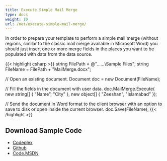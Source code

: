 ```yaml
---
title: Execute Simple Mail Merge
type: docs
weight: 10
url: /net/execute-simple-mail-merge/
---
```


In order to prepare your template to perform a simple mail merge (without regions, similar to the classic mail merge available in Microsoft Word) you should just insert one or more merge fields in the places you want to be populated with data from the data source.

{{< highlight csharp >}}
string FilePath = @"..\..\..\Sample Files\";
string FileName = FilePath + "MailMerge.docx";

// Open an existing document.
Document doc = new Document(FileName);

// Fill the fields in the document with user data.
doc.MailMerge.Execute(
    new string[] { "Name", "City" },
    new object[] { "Zeeshan", "Islamabad" });

// Send the document in Word format to the client browser with an option to save to disk or open inside the current browser.
doc.Save(FileName);
{{< /highlight >}}

## **Download Sample Code**

- [Codeplex](https://asposeopenxml.codeplex.com/releases/view/617779)
- [Github](https://github.com/aspose-words/Aspose.Words-for-.NET/releases/tag/MissingFeaturesofOpenXMLWordsv1.1)
- [Code.MSDN](https://code.msdn.microsoft.com/Missing-Features-in-6a2c882b)
